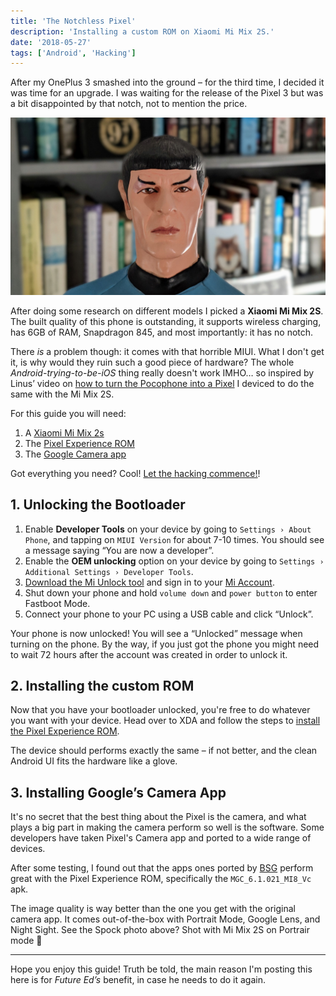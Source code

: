 ```yaml
---
title: 'The Notchless Pixel'
description: 'Installing a custom ROM on Xiaomi Mi Mix 2S.'
date: '2018-05-27'
tags: ['Android', 'Hacking']
---
```


After my OnePlus 3 smashed into the ground – for the third time, I decided it was time for an upgrade. I was waiting for the release of the Pixel 3 but was a bit disappointed by that notch, not to mention the price.

![Spock: It's only logical](./xiaomi-mi-mix-2s-portrait-mode.jpg)

After doing some research on different models I picked a **Xiaomi Mi Mix 2S**. The built quality of this phone is outstanding, it supports wireless charging, has 6GB of RAM, Snapdragon 845, and most importantly: it has no notch.

There _is_ a problem though: it comes with that horrible MIUI. What I don't get it, is why would they ruin such a good piece of hardware? The whole _Android-trying-to-be-iOS_ thing really doesn't work IMHO… so inspired by Linus’ video on [how to turn the Pocophone into a Pixel](https://www.youtube.com/watch?v=BsHtfLh6azw) I deviced to do the same with the Mi Mix 2S.

For this guide you will need:

1. A [Xiaomi Mi Mix 2s](https://amzn.to/2L7VXPl)
2. The [Pixel Experience ROM](https://forum.xda-developers.com/xiaomi-mi-mix-2s/development/rom-pixel-experience-t3872863)
3. The [Google Camera app](https://www.celsoazevedo.com/files/android/google-camera/dev-bsg/)

Got everything you need? Cool! [Let the hacking commence!](https://www.youtube.com/watch?v=CBcAXP1QjEs)!

## 1. Unlocking the Bootloader

1. Enable **Developer Tools** on your device by going to `Settings › About Phone`, and tapping on `MIUI Version` for about 7-10 times. You should see a message saying “You are now a developer”.
1. Enable the **OEM unlocking** option on your device by going to `Settings › Additional Settings › Developer Tools`.
1. [Download the Mi Unlock tool](https://en.miui.com/unlock/download_en.html) and sign in to your [Mi Account](https://global.account.xiaomi.com/pass/register).
1. Shut down your phone and hold `volume down` and `power button` to enter Fastboot Mode.
1. Connect your phone to your PC using a USB cable and click “Unlock”.

Your phone is now unlocked! You will see a “Unlocked” message when turning on the phone. By the way, if you just got the phone you might need to wait 72 hours after the account was created in order to unlock it.

## 2. Installing the custom ROM

Now that you have your bootloader unlocked, you're free to do whatever you want with your device. Head over to XDA and follow the steps to [install the Pixel Experience ROM](https://forum.xda-developers.com/xiaomi-mi-mix-2s/development/rom-pixel-experience-t3872863).

The device should performs exactly the same – if not better, and the clean Android UI fits the hardware like a glove.

## 3. Installing Google’s Camera App

It's no secret that the best thing about the Pixel is the camera, and what plays a big part in making the camera perform so well is the software. Some developers have taken Pixel's Camera app and ported to a wide range of devices.

After some testing, I found out that the apps ones ported by [BSG](https://www.celsoazevedo.com/files/android/google-camera/dev-bsg/) perform great with the Pixel Experience ROM, specifically the `MGC_6.1.021_MI8_Vc` apk.

The image quality is way better than the one you get with the original camera app. It comes out-of-the-box with Portrait Mode, Google Lens, and Night Sight. See the Spock photo above? Shot with Mi Mix 2S on Portrair mode 🤳

---

Hope you enjoy this guide! Truth be told, the main reason I'm posting this here is for _Future Ed’s_ benefit, in case he needs to do it again.
